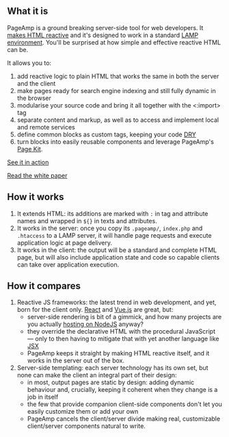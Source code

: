 ## What it is

PageAmp is a ground breaking server-side tool for web developers. It [makes HTML reactive](https://github.com/ubimate/pageamp/wiki/White-Paper) and it's designed to work in a standard [LAMP environment](https://en.wikipedia.org/wiki/LAMP_(software_bundle)). You'll be surprised at how simple and effective reactive HTML can be.

It allows you to:

1. add reactive logic to plain HTML that works the same in both the server and the client
2. make pages ready for search engine indexing and still fully dynamic in the browser
3. modularise your source code and bring it all together with the <:import> tag
4. separate content and markup, as well as to access and implement local and remote services
5. define common blocks as custom tags, keeping your code [DRY](https://en.wikipedia.org/wiki/Don%27t_repeat_yourself)
6. turn blocks into easily reusable components and leverage PageAmp's [Page Kit](http://devel.ubimate.com/).

[See it in action](http://pageamp.org/#see-it-in-action)

[Read the white paper](https://github.com/ubimate/pageamp/wiki/White-Paper)

## How it works

1. It extends HTML: its additions are marked with `:` in tag and attribute names and wrapped in `${}` in texts and attributes.
2. It works in the server: once you copy its `.pageamp/`, `index.php` and `.htaccess` to a LAMP server, it will handle page requests and execute application logic at page delivery.
3. It works in the client: the output will be a standard and complete HTML page, but will also include application state and code so capable clients can take over application execution.

## How it compares

1. Reactive JS frameworks: the latest trend in web development, and yet, born for the client only. [React](https://reactjs.org/) and [Vue.js](https://vuejs.org/) are great, but:
   * server-side rendering is bit of a gimmick, and how many projects are you actually [hosting on NodeJS](https://w3techs.com/technologies/overview/programming_language/all) anyway?
   * they override the declarative HTML with the procedural JavaScript — only to then having to mitigate that with yet another language like [JSX](https://reactjs.org/docs/introducing-jsx.html)
   * PageAmp keeps it straight by making HTML reactive itself, and it works in the server out of the box.
2. Server-side templating: each server technology has its own set, but none can make the client an integral part of their design:
   * in most, output pages are static by design: adding dynamic behaviour and, crucially, keeping it coherent when they change is a job in itself
   * the few that provide companion client-side components don't let you easily customize them or add your own
   * PageAmp cancels the client/server divide making real, customizable client/server components natural to write.
